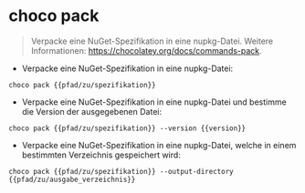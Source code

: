 # choco pack

> Verpacke eine NuGet-Spezifikation in eine nupkg-Datei.
> Weitere Informationen: <https://chocolatey.org/docs/commands-pack>.

- Verpacke eine NuGet-Spezifikation in eine nupkg-Datei:

`choco pack {{pfad/zu/spezifikation}}`

- Verpacke eine NuGet-Spezifikation in eine nupkg-Datei und bestimme die Version der ausgegebenen Datei:

`choco pack {{pfad/zu/spezifikation}} --version {{version}}`

- Verpacke eine NuGet-Spezifikation in eine nupkg-Datei, welche in einem bestimmten Verzeichnis gespeichert wird:

`choco pack {{pfad/zu/spezifikation}} --output-directory {{pfad/zu/ausgabe_verzeichnis}}`
